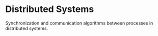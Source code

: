 # Distributed Systems

Synchronization and communication algorithms between processes in distributed systems.
